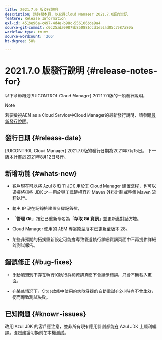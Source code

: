 ```yaml
---
title: 2021.7.0 版發行說明
description: 請詳閱本頁，以取得Cloud Manager 2021.7.0版的資訊
feature: Release Information
exl-id: 451be96a-c497-4d4e-b98c-5561062de9a4
source-git-commit: c0c25ada09879b850883dcd1e53ad05c7087a80a
workflow-type: tm+mt
source-wordcount: '266'
ht-degree: 58%

---
```


# 2021.7.0 版發行說明 {#release-notes-for}

以下章節概述[!UICONTROL Cloud Manager] 2021.7.0版的一般發行說明。

>[!NOTE]
>若要檢視AEM as a Cloud Service中Cloud Manager的最新發行說明，請參閱[最新發行說明](https://experienceleague.adobe.com/docs/experience-manager-cloud-service/onboarding/getting-access/release-notes-cloud-manager/release-notes-cm-current.html?lang=en#getting-access)。

## 發行日期 {#release-date}

[!UICONTROL Cloud Manager] 2021.7.0版的發行日期為2021年7月15日。
下一版本計畫於2021年8月12日發行。

## 新增功能 {#whats-new}

* 客戶現在可以將 Azul 8 和 11 JDK 用於其 Cloud Manager 建置流程，也可以選擇將這些 JDK 之一用於與工具鏈相容的 Maven 外掛計劃&#x200B;*或*&#x200B;整個 Maven 流程執行。

* 輸出 IP 現在記錄於建置步驟記錄檔。

* 「**管理 Git**」按鈕已重新命名為「**存取 Git 資訊**」並更新此對話方塊。

* Cloud Manager 使用的 AEM 專案原型版本已更新至版本 28。

* 某些非預期的拓撲重新設定可能會導致管道執行詳細資訊頁面中不再提供詳細的測試報告。

## 錯誤修正 {#bug-fixes}

* 手動瀏覽到不存在執行的執行詳細資訊頁面不會顯示錯誤，只會不斷載入畫面。

* 在某些情況下，Sites效能中使用的失敗容器的自動重試在2小時內不會生效，從而導致測試失敗。

## 已知問題 {#known-issues}

改用 Azul JDK 的客戶應注意，並非所有現有應用計劃都能在 Azul JDK 上順利編譯。強烈建議切換前在本機測試。
